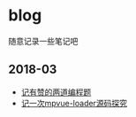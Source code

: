 # blog

随意记录一些笔记吧

## 2018-03
- [记有赞的两道编程题](https://github.com/lyh2668/blog/issues/1)
- [记一次mpvue-loader源码探究](https://github.com/lyh2668/blog/issues/2)
